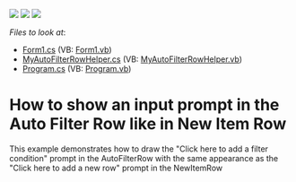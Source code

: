 <!-- default badges list -->
![](https://img.shields.io/endpoint?url=https://codecentral.devexpress.com/api/v1/VersionRange/128631619/11.1.4%2B)
[![](https://img.shields.io/badge/Open_in_DevExpress_Support_Center-FF7200?style=flat-square&logo=DevExpress&logoColor=white)](https://supportcenter.devexpress.com/ticket/details/E3407)
[![](https://img.shields.io/badge/📖_How_to_use_DevExpress_Examples-e9f6fc?style=flat-square)](https://docs.devexpress.com/GeneralInformation/403183)
<!-- default badges end -->
<!-- default file list -->
*Files to look at*:

* [Form1.cs](./CS/Form1.cs) (VB: [Form1.vb](./VB/Form1.vb))
* [MyAutoFilterRowHelper.cs](./CS/MyAutoFilterRowHelper.cs) (VB: [MyAutoFilterRowHelper.vb](./VB/MyAutoFilterRowHelper.vb))
* [Program.cs](./CS/Program.cs) (VB: [Program.vb](./VB/Program.vb))
<!-- default file list end -->
# How to show an input prompt in the Auto Filter Row like in New Item Row


<p>This example demonstrates how to draw the "Click here to add a filter condition" prompt in the AutoFilterRow with the same appearance as the "Click here to add a new row" prompt in the NewItemRow</p>

<br/>


